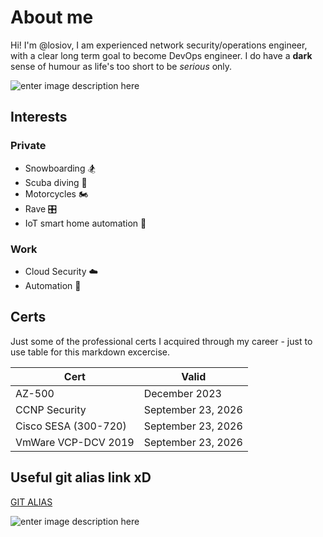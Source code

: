 # About me

Hi! I'm @losiov, I am experienced network security/operations engineer, with a clear long term goal to become DevOps engineer. I do have a **dark** sense of humour as life's too short to be *serious* only.


![enter image description here](https://hackernoon.imgix.net/images/f7mvcLjRzefkWf55Afwfc6OSxO93-eea2lpf.jpeg)

## Interests
### Private
- Snowboarding :snowboarder:
- Scuba diving :diving_mask:
- Motorcycles :motorcycle:
- Rave :control_knobs:
- IoT smart home automation :electric_plug: 

### Work
- Cloud Security :cloud:
- Automation :robot:

## Certs

Just some of the professional certs I acquired through my career - just to use table for this markdown excercise.

|  Cert              |   Valid                     |
|----------------|-------------------------------|
|AZ-500|December 2023            |
|CCNP Security         |September 23, 2026            |
|Cisco SESA (300-720)          |September 23, 2026|
|VmWare VCP-DCV 2019         |September 23, 2026|


## Useful git alias link xD

[GIT ALIAS](https://github.com/jakubnabrdalik/gitkurwa/blob/master/configNSFW_PL "Funny PL alias config for git commands")

![enter image description here](https://media.licdn.com/dms/image/D4E22AQFPl8EPR5r2fg/feedshare-shrink_2048_1536/0/1674806413266?e=1701907200&v=beta&t=RASjSnzONL203mlJ02nH2EzbJyQnlT2yhahCJ_NzYwU)
